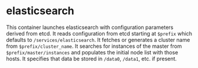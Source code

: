 
elasticsearch
=============

This container launches elasticsearch with configuration parameters derived from
etcd. It reads configuration from etcd starting at ``$prefix`` which defaults to 
``/services/elasticsearch``. It fetches or generates a cluster name from 
``$prefix/cluster_name``. It searches for instances of the master from 
``$prefix/master/instances`` and populates the initial node list with those 
hosts. It specifies that data be stored in ``/data0``, ``/data1``, etc. if 
present.
